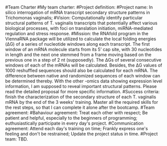 #Team Charter
#My team charter:
#Project definition:
#Project name: In silico interrogation of mRNA transcript secondary structure patterns in Trichomonas vaginalis;
#Vision: Computationally identify particular structural patterns of T. vaginalis transcripts that potentially affect various biological processes, with foci on translation initiation, miRNA-mediated regulation and stress response.
#Mission: the RNAfold program in the ViennaRNA package will be utilized to calculate the local folding energies (ΔG) of a series of nucleotide windows along each transcript. The first window of an mRNA molecule starts from its 5’ cap site, with 30 nucleotides in length and the next one stemmed from a frame moving based on the previous one in a step of 2 nt (supposedly). The ΔGs of several consecutive windows of each of the mRNAs will be calculated. Besides, the ΔG values of 1000 reshuffled sequences should also be calculated for each mRNA. The difference between native and randomized sequences of each window can be determined thereby. With the other -omics data showing expression level information, I am supposed to reveal important structural patterns. Please read the detailed proposal for more specific information.
#Success criteria: finish the characterization of the secondary structure of each T. vaginalis mRNA by the end of the 3 weeks' training. Master all the required skills for the rest steps, so that I can complete it alone after the bootcamp. 
#Team agreement:
#Bahaviour agreement: Treat each other with respect; Be patient and helpful, especially to the beginners of programming; euthusiastically participate in every day's project.
#Communication agreement: Attend each day's training on time; Frankly express one's feeling and don't be restrained; Update the project status in time.
#Project team: TBD.
